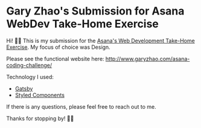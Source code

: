 # Gary Zhao's Submission for Asana WebDev Take-Home Exercise

Hi! 👋🏼
This is my submission for the [Asana's Web Development Take-Home Exercise](https://github.com/Asana/webdev-take-home-exercise). My focus of choice was Design.

Please see the functional website here: http://www.garyzhao.com/asana-coding-challenge/

Technology I used:

- [Gatsby](https://www.gatsbyjs.org/)
- [Styled Components](https://www.styled-components.com/)

If there is any questions, please feel free to reach out to me.

Thanks for stopping by! 🙏🏼
